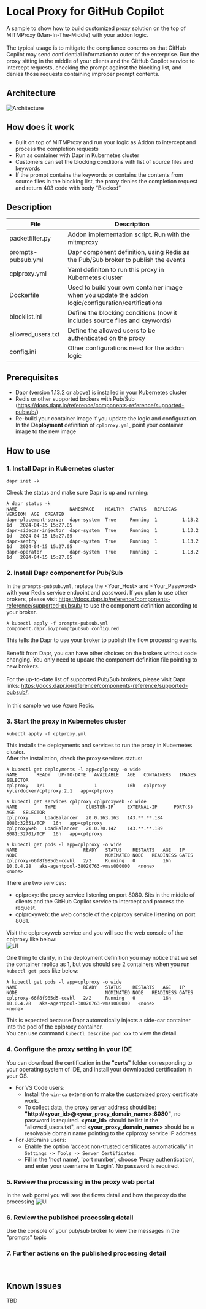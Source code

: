 # Local Proxy for GitHub Copilot
A sample to show how to build customized proxy solution on the top of MITMProxy (Man-In-The-Middle) with your addon logic.<br><br>
The typical usage is to mitigate the compliance conerns on that GitHub Copilot may send confidential information to outer of the enterprise. Run the proxy sitting in the middle of your clients and the GitHub Copilot service to intercept requests, checking the prompt against the blocking list, and denies those requests containing improper prompt contents.<br>

## Architecture
![Architecture](./imgs/architecture.png)

## How does it work
- Built on top of MITMProxy and run your logic as Addon to intercept and process the completion requests
- Run as container with Dapr in Kubernetes cluster
- Customers can set the blocking conditions with list of source files and keywords
- If the prompt contains the keywords or contains the contents from source files in the blocking list, the proxy denies the completion request and return 403 code with body “Blocked”


## Description

<!-- files description in table -->
| File | Description |
| --------------- | --------------- |
| packetfilter.py | Addon implementation script. Run with the mitmproxy |
| prompts-pubsub.yml | Dapr component definition, using Redis as the Pub/Sub broker to publish the events |
| cplproxy.yml | Yaml definiton to run this proxy in Kubernetes cluster |
| Dockerfile | Used to build your own container image when you update the addon logic/configuration/certifications |
| blocklist.ini | Define the blocking conditions (now it includes source files and keywords) |
| allowed_users.txt | Define the allowed users to be authenticated on the proxy |
| config.ini | Other configurations need for the addon logic |

## Prerequisites
- Dapr (version 1.13.2 or above) is installed in your Kubernetes cluster
- Redis or other supported brokers with Pub/Sub (https://docs.dapr.io/reference/components-reference/supported-pubsub/)
- Re-build your container image if you update the logic and configuration. In the **Deployment** definition of `cplproxy.yml`, point your container image to the new image

## How to use
### 1. Install Dapr in Kubernetes cluster

```
dapr init -k
```
Check the status and make sure Dapr is up and running:
```
λ dapr status -k
NAME                   NAMESPACE    HEALTHY  STATUS   REPLICAS  VERSION  AGE  CREATED
dapr-placement-server  dapr-system  True     Running  1         1.13.2   1d   2024-04-15 15:27.05
dapr-sidecar-injector  dapr-system  True     Running  1         1.13.2   1d   2024-04-15 15:27.05
dapr-sentry            dapr-system  True     Running  1         1.13.2   1d   2024-04-15 15:27.05
dapr-operator          dapr-system  True     Running  1         1.13.2   1d   2024-04-15 15:27.05
``` 

### 2. Install Dapr component for Pub/Sub

In the `prompts-pubsub.yml`, replace the <Your_Host> and <Your_Password> with your Redis service endpoint and password. If you plan to use other brokers, please visit https://docs.dapr.io/reference/components-reference/supported-pubsub/ to use the component definition according to your broker.

```
λ kubectl apply -f prompts-pubsub.yml
component.dapr.io/promptpubsub configured
```
This tells the Dapr to use your broker to publish the flow processing events.<br><br>
Benefit from Dapr, you can have other choices on the brokers without code changing. You only need to update the component definition file pointing to new brokers.<br><br>
For the up-to-date list of supported Pub/Sub brokers, please visit Dapr links: https://docs.dapr.io/reference/components-reference/supported-pubsub/. <br><br>
In this sample we use Azure Redis.<br>

### 3. Start the proxy in Kubernetes cluster  

```
kubectl apply -f cplproxy.yml
```
This installs the deployments and services to run the proxy in Kubernetes cluster.<br>
After the installation, check the proxy services status:
```
λ kubectl get deployments -l app=cplproxy -o wide
NAME       READY   UP-TO-DATE   AVAILABLE   AGE   CONTAINERS   IMAGES                     SELECTOR
cplproxy   1/1     1            1           16h   cplproxy     kylerdocker/cplproxy:2.1   app=cplproxy

λ kubectl get services cplproxy cplproxyweb -o wide
NAME          TYPE           CLUSTER-IP     EXTERNAL-IP      PORT(S)          AGE   SELECTOR
cplproxy      LoadBalancer   20.0.163.163   143.**.**.184   8080:32651/TCP   16h   app=cplproxy
cplproxyweb   LoadBalancer   20.0.70.142    143.**.**.189   8081:32701/TCP   16h   app=cplproxy

λ kubectl get pods -l app=cplproxy -o wide
NAME                        READY   STATUS    RESTARTS   AGE   IP          NODE                                NOMINATED NODE   READINESS GATES
cplproxy-66f8f985d5-ccvhl   2/2     Running   0          16h   10.0.4.28   aks-agentpool-38020763-vmss000000   <none>           <none>
```

There are two services:
- cplproxy: the proxy service listening on port 8080. Sits in the middle of clients and the GitHub Copilot service to intercept and process the request.
- cplproxyweb: the web console of the cplproxy service listening on port 8081.

Visit the cplproxyweb service and you will see the web console of the cplproxy like below:<br>
![UI](./imgs/webConsole.png)
<br>

One thing to clarify, in the deployment definition you may notice that we set the container replica as 1, but you should see 2 containers when you run `kubectl get pods` like below:
```
λ kubectl get pods -l app=cplproxy -o wide
NAME                        READY   STATUS    RESTARTS   AGE   IP          NODE                                NOMINATED NODE   READINESS GATES
cplproxy-66f8f985d5-ccvhl   2/2     Running   0          16h   10.0.4.28   aks-agentpool-38020763-vmss000000   <none>           <none>
```
This is expected because Dapr automatically injects a side-car container into the pod of the cplproxy container.<br>
You can use command `kubectl describe pod xxx` to view the detail.<br>


### 4. Configure the proxy setting in your IDE

You can download the certification in the **"certs"** folder corresponding to your operating system of IDE, and install your downloaded certification in your OS.<br>
- For VS Code users:
    - Install the `win-ca` extension to make the customized proxy certificate work.
    - To collect data, the proxy server address should be: **"http://<your_id>@<your_proxy_domain_name>:8080"**, no password is required. **<your_id>** should be list in the "allowed_users.txt", and **<your_proxy_domain_name>** should be a resolvable domain name pointing to the cplproxy service IP address.
- For JetBrains users:
    - Enable the option 'accept non-trusted certificates automatically' in `Settings -> Tools -> Server Certificates`.
    - Fill in the 'host name', 'port number', choose 'Proxy authentication', and enter your username in 'Login'. No password is required.

### 5. Review the processing in the proxy web portal

In the web portal you will see the flows detail and how the proxy do the processing
![UI](./imgs/proxyUI.png)
<br>

### 6. Review the published processing detail

Use the console of your pub/sub broker to view the messages in the "prompts" topic
<br>

### 7. Further actions on the published processing detail

<br>

## Known Issues
TBD